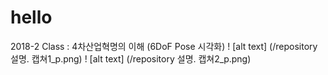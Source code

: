 ﻿# hello
2018-2 Class : 4차산업혁명의 이해
                   (6DoF Pose 시각화)
! [alt text] (/repository 설명. 캡쳐1_p.png)
! [alt text] (/repository 설명. 캡쳐2_p.png)